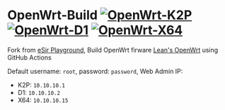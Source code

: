# OpenWrt-Build [![OpenWrt-K2P](https://github.com/wa1t/openwrt-build/actions/workflows/k2p.yml/badge.svg)](https://github.com/wa1t/openwrt-build/actions/workflows/k2p.yml) [![OpenWrt-D1](https://github.com/wa1t/openwrt-build/actions/workflows/d1.yml/badge.svg)](https://github.com/wa1t/openwrt-build/actions/workflows/d1.yml) [![OpenWrt-X64](https://github.com/wa1t/openwrt-build/actions/workflows/x64.yml/badge.svg)](https://github.com/wa1t/openwrt-build/actions/workflows/x64.yml)

Fork from [eSir Playground](https://github.com/esirplayground/AutoBuild-OpenWrt), Build OpenWrt firware [Lean's OpenWrt](https://github.com/coolsnowwolf/lede) using GitHub Actions

Default username: `root`, password: `password`, Web Admin IP:
- K2P: `10.10.10.1`
- D1: `10.10.10.2`
- X64: `10.10.10.15`
